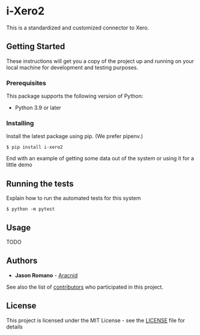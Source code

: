 # i-Xero2

This is a standardized and customized connector to Xero.

## Getting Started

These instructions will get you a copy of the project up and running on your local machine for development and testing purposes.

### Prerequisites

This package supports the following version of Python:

- Python 3.9 or later

### Installing

Install the latest package using pip. (We prefer pipenv.)

```
$ pip install i-xero2
```

End with an example of getting some data out of the system or using it for a little demo

## Running the tests

Explain how to run the automated tests for this system

```
$ python -m pytest
```

## Usage

TODO

## Authors

- **Jason Romano** - [Aracnid](https://github.com/aracnid)

See also the list of [contributors](https://github.com/aracnid/i-xero/contributors) who participated in this project.

## License

This project is licensed under the MIT License - see the [LICENSE](LICENSE) file for details
